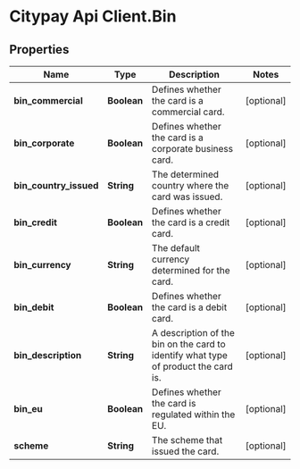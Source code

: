 # Citypay Api Client.Bin

## Properties

Name | Type | Description | Notes
------------ | ------------- | ------------- | -------------
**bin_commercial** | **Boolean** | Defines whether the card is a commercial card. | [optional] 
**bin_corporate** | **Boolean** | Defines whether the card is a corporate business card. | [optional] 
**bin_country_issued** | **String** | The determined country where the card was issued. | [optional] 
**bin_credit** | **Boolean** | Defines whether the card is a credit card. | [optional] 
**bin_currency** | **String** | The default currency determined for the card. | [optional] 
**bin_debit** | **Boolean** | Defines whether the card is a debit card. | [optional] 
**bin_description** | **String** | A description of the bin on the card to identify what type of product the card is. | [optional] 
**bin_eu** | **Boolean** | Defines whether the card is regulated within the EU. | [optional] 
**scheme** | **String** | The scheme that issued the card. | [optional] 



